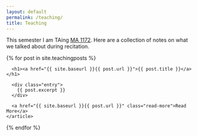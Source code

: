 ```yaml
---
layout: default
permalink: /teaching/
title: Teaching
---
```


<p> This semester I am TAing <a href="https://math.osu.edu/courses/math-1172">MA 1172</a>. Here are a collection of notes on what we talked about during recitation. </p>

<div class="posts">
  {% for post in site.teachingposts %}
    <article class="post">

      <h1><a href="{{ site.baseurl }}{{ post.url }}">{{ post.title }}</a></h1>

      <div class="entry">
        {{ post.excerpt }}
      </div>

      <a href="{{ site.baseurl }}{{ post.url }}" class="read-more">Read More</a>
    </article>
  {% endfor %}
</div>
